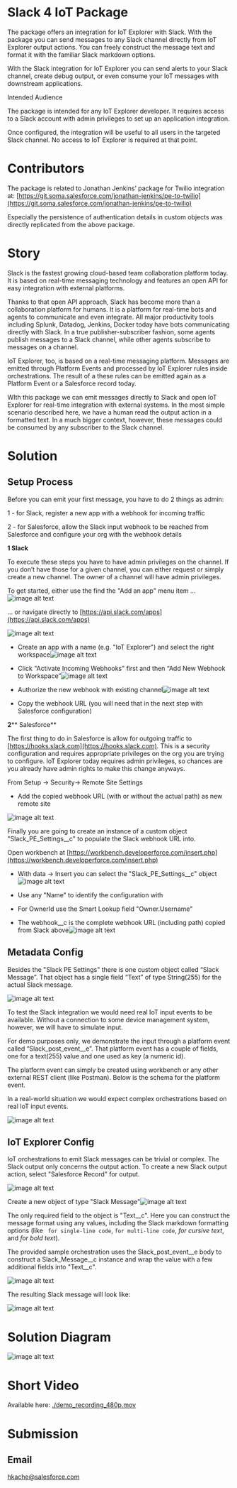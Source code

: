 # Slack 4 IoT Package

The package offers an integration for IoT Explorer with Slack. With the package you can send messages to any Slack channel directly from IoT Explorer output actions. You can freely construct the message text and format it with the familiar Slack markdown options.

With the Slack integration for IoT Explorer you can send alerts to your Slack channel, create debug output, or even consume your IoT messages with downstream applications. 

Intended Audience

The package is intended for any IoT Explorer developer. It requires access to a Slack account with admin privileges to set up an application integration.

Once configured, the integration will be useful to all users in the targeted Slack channel. No access to IoT Explorer is required at that point.

# Contributors

The package is related to Jonathan Jenkins’ package for Twilio integration at: [https://git.soma.salesforce.com/jonathan-jenkins/pe-to-twilio](https://git.soma.salesforce.com/jonathan-jenkins/pe-to-twilio)

Especially the persistence of authentication details in custom objects was directly replicated from the above package.

# Story

Slack is the fastest growing cloud-based team collaboration platform today. It is based on real-time messaging technology and features an open API for easy integration with external platforms. 

Thanks to that open API approach, Slack has become more than a collaboration platform for humans. It is a platform for real-time bots and agents to communicate and even integrate. All major productivity tools including Splunk, Datadog, Jenkins, Docker today have bots communicating directly with Slack. In a true publisher-subscriber fashion, some agents publish messages to a Slack channel, while other agents subscribe to messages on a channel.

IoT Explorer, too,  is based on a real-time messaging platform. Messages are emitted through Platform Events and processed by IoT Explorer rules inside orchestrations. The result of a these rules can be emitted again as a Platform Event or a Salesforce record today.

WIth this package we can emit messages directly to Slack and open IoT Explorer for real-time integration with external systems. In the most simple scenario described here, we have a human read the output action in a formatted text. In a much bigger context, however, these messages could be consumed by any subscriber to the Slack channel.

# Solution

## Setup Process

Before you can emit your first message, you have to do 2 things as admin:

1 - for Slack, register a new app with a webhook for incoming traffic

2 - for Salesforce, allow the Slack input webhook to be reached from Salesforce and configure your org with the webhook details

**1 Slack**

To execute these steps you have to have admin privileges on the channel. If you don’t have those for a given channel, you can either request or simply create a new channel. The owner of a channel will have admin privileges.

To get started, either use the find the "Add an app" menu item ...![image alt text](image_0.png)

… or navigate directly to [https://api.slack.com/apps](https://api.slack.com/apps)

![image alt text](image_1.png)

* Create an app with a name (e.g. "IoT Explorer") and select the right workspace![image alt text](image_2.png)

* Click "Activate Incoming Webhooks" first and then “Add New Webhook to Workspace”![image alt text](image_3.png)

* Authorize the new webhook with existing channel![image alt text](image_4.png)

* Copy the webhook URL (you will need that in the next step with Salesforce configuration)

**2**** Salesforce**

The first thing to do in Salesforce is allow for outgoing traffic to [https://hooks.slack.com](https://hooks.slack.com). This is a security configuration and requires appropriate privileges on the org you are trying to configure. IoT Explorer today requires admin privileges, so chances are you already have admin rights to make this change anyways.

From Setup → Security→ Remote Site Settings

* Add the copied webhook URL (with or without the actual path) as new remote site

![image alt text](image_5.png)

Finally you are going to create an instance of a custom object "Slack_PE_Settings__c" to populate the Slack webhook URL into.

Open workbench at [https://workbench.developerforce.com/insert.php](https://workbench.developerforce.com/insert.php)

* With data → Insert you can select the "Slack_PE_Settings__c" object![image alt text](image_6.png)

* Use any "Name" to identify the configuration with

* For OwnerId use the Smart Lookup field "Owner.Username"

* The webhook__c is the complete webhook URL (including path) copied from Slack above![image alt text](image_7.png)

## Metadata Config

Besides the "Slack PE Settings" there is one custom object called “Slack Message”. That object has a single field “Text” of type String(255) for the actual Slack message.

![image alt text](image_8.png)

To test the Slack integration we would need real IoT input events to be available. Without a connection to some device management system, however, we will have to simulate input.

For demo purposes only, we demonstrate the input through a platform event called “Slack_post_event__e”. That platform event has a couple of fields, one for a text(255) value and one used as key (a numeric id). 

The platform event can simply be created using workbench or any other external REST client (like Postman). Below is the schema for the platform event.

In a real-world situation we would expect complex orchestrations based on real IoT input events.


![image alt text](image_9.png) 

## IoT Explorer Config

IoT orchestrations to emit Slack messages can be trivial or complex. The Slack output only concerns the output action. To create a new Slack output action, select "Salesforce Record" for output.

![image alt text](image_10.png)

Create a new object of type "Slack Message"![image alt text](image_11.png)

The only required field to the object is "Text__c". Here you can construct the message format using any values, including the Slack markdown formatting options (like ` for single-line code`, ```for multi-line code```, _for cursive text_, and *for bold text*).

The provided sample orchestration uses the Slack_post_event__e body to construct a Slack_Message__c instance and wrap the value with a few additional fields into "Text__c". 

![image alt text](image_12.png)

The resulting Slack message will look like:

![image alt text](image_13.png)

# Solution Diagram

![image alt text](image_14.png) 

# Short Video

Available here: [./demo_recording_480p.mov](./demo_recording_480p.mov)

# Submission

## Email

hkache@salesforce.com

